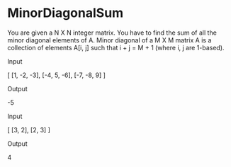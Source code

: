 # MinorDiagonalSum
You are given a N X N integer matrix. You have to find the sum of all the minor diagonal elements of A.
Minor diagonal of a M X M matrix A is a collection of elements A[i, j] such that i + j = M + 1 (where i, j are 1-based).

Input

[  [1, -2, -3],
   [-4, 5, -6],
   [-7, -8, 9]  ]


Output

-5

Input

[  [3, 2],
   [2, 3]  ]

Output

4
